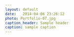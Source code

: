 ```yaml
---
layout: default
date:   2014-04-06 23:26:12
photo: Portfolio-07.jpg
caption_header: Sample header
caption: sample caption
---
```

